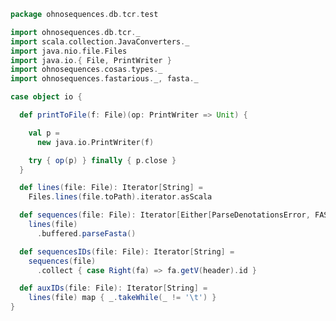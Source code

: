 
```scala
package ohnosequences.db.tcr.test

import ohnosequences.db.tcr._
import scala.collection.JavaConverters._
import java.nio.file.Files
import java.io.{ File, PrintWriter }
import ohnosequences.cosas.types._
import ohnosequences.fastarious._, fasta._

case object io {

  def printToFile(f: File)(op: PrintWriter => Unit) {

    val p =
      new java.io.PrintWriter(f)

    try { op(p) } finally { p.close }
  }

  def lines(file: File): Iterator[String] =
    Files.lines(file.toPath).iterator.asScala

  def sequences(file: File): Iterator[Either[ParseDenotationsError, FASTA.Value]] =
    lines(file)
      .buffered.parseFasta()

  def sequencesIDs(file: File): Iterator[String] =
    sequences(file)
      .collect { case Right(fa) => fa.getV(header).id }

  def auxIDs(file: File): Iterator[String] =
    lines(file) map { _.takeWhile(_ != '\t') }
}

```




[main/scala/names.scala]: ../../main/scala/names.scala.md
[main/scala/data.scala]: ../../main/scala/data.scala.md
[main/scala/package.scala]: ../../main/scala/package.scala.md
[main/scala/model.scala]: ../../main/scala/model.scala.md
[test/scala/io.scala]: io.scala.md
[test/scala/inputData.scala]: inputData.scala.md
[test/scala/humanTRB.scala]: humanTRB.scala.md
[test/scala/genericTests.scala]: genericTests.scala.md
[test/scala/outputData.scala]: outputData.scala.md
[test/scala/humanTRA.scala]: humanTRA.scala.md
[test/scala/dataGeneration.scala]: dataGeneration.scala.md